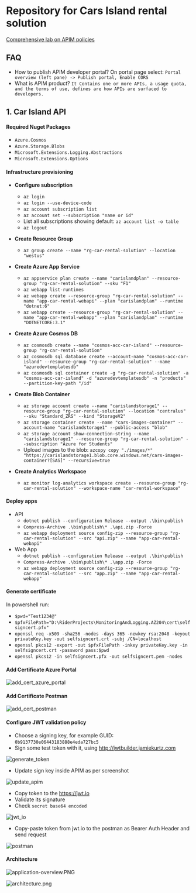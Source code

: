 # Repository for Cars Island rental solution

[Comprehensive lab on APIM policies](https://azure.github.io/apim-lab/apim-lab/7-security/apimanagement-7-1-JWT-Validation.html)

## FAQ

- How to publish APIM developer portal? On portal page
  select: `Portal overview (left pane) -> Publish portal, Enable CORS`
- What is APIM
  product? `It Contains one or more APIs, a usage quota, and the terms of use, defines are how APIs are surfaced to developers.`

## 1. Car Island API

#### Required Nuget Packages

- `Azure.Cosmos`
- `Azure.Storage.Blobs`
- `Microsoft.Extensions.Logging.Abstractions`
- `Microsoft.Extensions.Options`

#### Infrastructure provisioning

- **Configure subscription**
    - `az login`
    - `az login --use-device-code`
    - `az account subscription list`
    - `az account set --subscription "name or id"`
    - List all subscriptions showing default: `az account list -o table`
    - `az logout`

- **Create Resource Group**
    - `az group create --name "rg-car-rental-solution" --location "westus"`

- **Create Azure App Service**
    - `az appservice plan create --name "carislandplan" --resource-group "rg-car-rental-solution" --sku "F1"`
    - `az webapp list-runtimes`
    - `az webapp create --resource-group "rg-car-rental-solution" --name "app-car-rental-webapi" --plan "carislandplan" --runtime "dotnet:6"`
    - `az webapp create --resource-group "rg-car-rental-solution" --name "app-car-rental-webapp" --plan "carislandplan" --runtime "DOTNETCORE:3.1"`

- **Create Azure Cosmos DB**
    - `az cosmosdb create --name "cosmos-acc-car-island" --resource-group "rg-car-rental-solution"`
    - `az cosmosdb sql database create --account-name "cosmos-acc-car-island" --resource-group "rg-car-rental-solution" --name "azuredevtemplatesdb"`
    - `az cosmosdb sql container create -g "rg-car-rental-solution" -a "cosmos-acc-car-island" -d "azuredevtemplatesdb" -n "products" --partition-key-path "/id"`

- **Create Blob Container**
    - `az storage account create --name "carislandstorage1" --resource-group "rg-car-rental-solution" --location "centralus" --sku "Standard_ZRS" --kind "StorageV2"`
    - `az storage container create --name "cars-images-container" --account-name "carislandstorage1" --public-access "blob"`
    - `az storage account show-connection-string --name "carislandstorage1" --resource-group "rg-car-rental-solution" --subscription "Azure for Students"`
    - Upload images to the
      blob: `azcopy copy "./images/*" "https://carislandstorage1.blob.core.windows.net/cars-images-container?[SAS]" --recursive=true`

- **Create Analytics Workspace**
    - `az monitor log-analytics workspace create --resource-group "rg-car-rental-solution" --workspace-name "car-rental-workspace"`

#### Deploy apps

- API
    - `dotnet publish --configuration Release --output .\bin\publish`
    - `Compress-Archive .\bin\publish\* .\api.zip -Force`
    - `az webapp deployment source config-zip --resource-group "rg-car-rental-solution" --src "api.zip" --name "app-car-rental-webapi"`
- Web App
    - `dotnet publish --configuration Release --output .\bin\publish`
    - `Compress-Archive .\bin\publish\* .\app.zip -Force`
    - `az webapp deployment source config-zip --resource-group "rg-car-rental-solution" --src "app.zip" --name "app-car-rental-webapp"`

#### Generate certificate

In powershell run:

- `$pwd="Test1234@"`
- `$pfxFilePath="D:\RiderProjects\MonitoringAndLogging.AZ204\cert\selfsigncert.pfx"`
- `openssl req -x509 -sha256 -nodes -days 365 -newkey rsa:2048 -keyout privateKey.key -out selfsigncert.crt -subj /CN=localhost`
- `openssl pkcs12 -export -out $pfxFilePath -inkey privateKey.key -in selfsigncert.crt -password pass:$pwd`
- `openssl pkcs12 -in selfsigncert.pfx -out selfsigncert.pem -nodes`

#### Add Certificate Azure Portal

![add_cert_azure_portal](img/01_azure_portal_add_cert.PNG)

#### Add Certificate Postman

![add_cert_postman](img/02_add_postman_certificate.PNG)

#### Configure JWT validation policy

- Choose a signing key, for example GUID: `0b9137730e06443183888e4eda727bc5`
- Sign some test token with it, using http://jwtbuilder.jamiekurtz.com

![generate_token](./img/04_jwt_generator.PNG)

- Update sign key inside APIM as per screenshot

![update_apim](./img/03_apim_jwt_sign_key.PNG)

- Copy token to the https://jwt.io
- Validate its signature
- Check `secret base64 encoded`

![jwt_io](./img/05_jwt_token_secret_base64_encoded.PNG)

- Copy-paste token from jwt.io to the postman as Bearer Auth Header and send request

![postman](./img/06_postman_response.PNG)

#### Architecture

![application-overview.PNG](images/application-overview.PNG)

![architecture.png](images/architecture.png)
